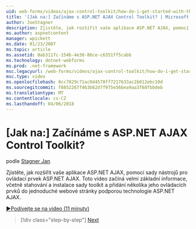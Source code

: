 ```yaml
---
uid: web-forms/videos/ajax-control-toolkit/how-do-i-get-started-with-the-aspnet-ajax-control-toolkit
title: '[Jak na:] Začínáme s ASP.NET AJAX Control Toolkit? | Microsoft Docs'
author: JoeStagner
description: Zjistěte, jak rozšířit vaše aplikace ASP.NET AJAX, pomocí sady nástrojů pro ovládací prvek ASP.NET AJAX. Toto video začíná velmi základní informace, včetně stahování a...
ms.author: aspnetcontent
manager: wpickett
ms.date: 01/23/2007
ms.topic: article
ms.assetid: 0ab311fc-154b-4e38-86ce-c6351ff5cabb
ms.technology: dotnet-webforms
ms.prod: .net-framework
msc.legacyurl: /web-forms/videos/ajax-control-toolkit/how-do-i-get-started-with-the-aspnet-ajax-control-toolkit
msc.type: video
ms.openlocfilehash: 0cc7829c71ac0d4578ff7217633ac2b012ebc10d
ms.sourcegitcommit: f8852267f463b62d7f975e56bea9aa3f68fbbdeb
ms.translationtype: MT
ms.contentlocale: cs-CZ
ms.lasthandoff: 04/06/2018
---
```

<a name="how-do-i-get-started-with-the-aspnet-ajax-control-toolkit"></a>[Jak na:] Začínáme s ASP.NET AJAX Control Toolkit?
====================
podle [Stagner Jan](https://github.com/JoeStagner)

Zjistěte, jak rozšířit vaše aplikace ASP.NET AJAX, pomocí sady nástrojů pro ovládací prvek ASP.NET AJAX. Toto video začíná velmi základní informace, včetně stahování a instalace sady toolkit a přidání několika jeho ovládacích prvků do jednoduché webové stránky podporou technologie ASP.NET AJAX.

[&#9654;Podívejte se na video (11 minuty)](https://channel9.msdn.com/Blogs/ASP-NET-Site-Videos/how-do-i-get-started-with-the-aspnet-ajax-control-toolkit)

> [!div class="step-by-step"]
> [Next](how-do-i-use-the-aspnet-ajax-cascadingdropdown-control-extender.md)
